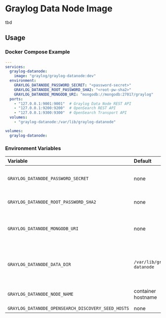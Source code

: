 Graylog Data Node Image
=======================

tbd

## Usage

### Docker Compose Example

```yaml
---
services:
  graylog-datanode:
    image: "graylog/graylog-datanode:dev"
  environment:
    GRAYLOG_DATANODE_PASSWORD_SECRET: "<password-secret>"
    GRAYLOG_DATANODE_ROOT_PASSWORD_SHA2: "<root-pw-sha2>"
    GRAYLOG_DATANODE_MONGODB_URI: "mongodb://mongodb:27017/graylog"
  ports:
    - "127.0.0.1:9001:9001"  # Graylog Data Node REST API
    - "127.0.0.1:9200:9200"  # OpenSearch REST API
    - "127.0.0.1:9300:9300"  # OpenSearch Transport API
  volumes:
    - "graylog-datanode:/var/lib/graylog-datanode"

volumes:
  graylog-datanode:
```

### Environment Variables

| Variable | Default | Required | Description |
| :--- | :--- | :--- | :--- |
| `GRAYLOG_DATANODE_PASSWORD_SECRET` | none | yes | Password secret to seed secret storage. |
| `GRAYLOG_DATANODE_ROOT_PASSWORD_SHA2` | none | yes | Password hash for the root user. |
| `GRAYLOG_DATANODE_MONGODB_URI` | none | yes | URI to the MongoDB instance and database. |
| `GRAYLOG_DATANODE_DATA_DIR` | `/var/lib/graylog-datanode` | no | The data root directory. (e.g., OpenSearch data) |
| `GRAYLOG_DATANODE_NODE_NAME` | container hostname | no | The OpenSearch node name. |
| `GRAYLOG_DATANODE_OPENSEARCH_DISCOVERY_SEED_HOSTS` | none | no | tbd |
